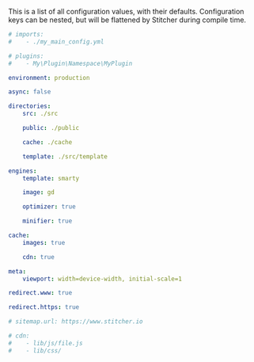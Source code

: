 This is a list of all configuration values, with their defaults. Configuration keys can be nested, but will be flattened
 by Stitcher during compile time.
 
```yaml
# imports:
#    - ./my_main_config.yml

# plugins:
#    - My\Plugin\Namespace\MyPlugin

environment: production

async: false

directories:
    src: ./src

    public: ./public

    cache: ./cache

    template: ./src/template

engines:
    template: smarty

    image: gd

    optimizer: true

    minifier: true

cache:
    images: true

    cdn: true

meta:
    viewport: width=device-width, initial-scale=1

redirect.www: true

redirect.https: true

# sitemap.url: https://www.stitcher.io

# cdn:
#    - lib/js/file.js
#    - lib/css/

```
